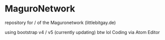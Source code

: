 # MaguroNetwork
repository for / of the Maguronetwork (littlebitgay.de)

using bootstrap v4 / v5 (currently updating) btw lol
Coding via Atom Editor
